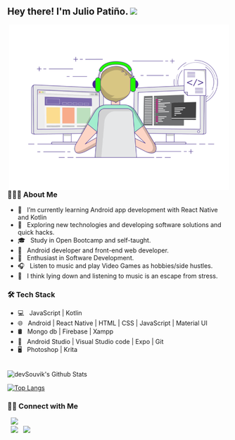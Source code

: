 <h2> Hey there! I'm Julio Patiño. <img src="https://github.com/souvikguria98/souvikguria98/blob/master/Hi.gif" width="25"></h2>
<img align="right" alt="GIF" src="https://raw.githubusercontent.com/devSouvik/devSouvik/master/gif3.gif" width="500"/>

<h3> 👨🏻‍💻 About Me </h3>

- 🔭 &nbsp; I’m currently learning Android app development with React Native and Kotlin
- 🤔 &nbsp; Exploring new technologies and developing software solutions and quick hacks.
- 🎓 &nbsp; Study in Open Bootcamp and self-taught.
- 💼 &nbsp; Android developer and front-end web developer.
- 🌱 &nbsp; Enthusiast in Software Development.
- 🎧 &nbsp; Listen to music and play Video Games as hobbies/side hustles.
- 🎵 &nbsp; I think lying down and listening to music is an escape from stress.

<h3>🛠 Tech Stack</h3>

- 💻 &nbsp; JavaScript | Kotlin  
- 🌐 &nbsp; Android | React Native | HTML | CSS | JavaScript | Material UI 
- 🛢 &nbsp; Mongo db | Firebase | Xampp
- 🔧 &nbsp; Android Studio | Visual Studio code | Expo | Git
- 🖥 &nbsp; Photoshop | Krita

<br>

<img align="center" src="https://github-readme-stats.vercel.app/api?username=julio-pa&include_all_commits=true&count_private=true&show_icons=true&line_height=20&title_color=7A7ADB&icon_color=2234AE&text_color=D3D3D3&bg_color=0,000000,130F40" alt="devSouvik's Github Stats">

</br>

[![Top Langs](https://github-readme-stats.vercel.app/api/top-langs/?username=julio-pa&layout=compact)](https://github.com/anuraghazra/github-readme-stats)


<h3> 🤝🏻 Connect with Me </h3>

<p align="center">

&nbsp; <a href="https://www.instagram.com/juliopg73/" target="_blank" rel="noopener noreferrer"><img src="https://img.icons8.com/plasticine/100/000000/instagram-new.png" width="50" /></a>  
&nbsp; <a href="https://www.linkedin.com/in/julio-francisco-pati%C3%B1o-granda-a00225252/" target="_blank" rel="noopener noreferrer"><img src="https://img.icons8.com/plasticine/100/000000/linkedin.png" width="50" /></a>
&nbsp; <a href="mailto:franjp132@gmail.com" target="_blank" rel="noopener noreferrer"><img src="https://img.icons8.com/plasticine/100/000000/gmail.png"  width="50" /></a>
</p>
